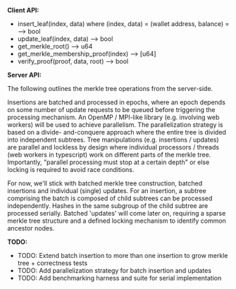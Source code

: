 **Client API:**
   
   * insert_leaf(index, data) where (index, data) = (wallet address, balance) = --> bool
   * update_leaf(index, data) --> bool
   * get_merkle_root() --> u64
   * get_merkle_membership_proof(index) --> [u64]
   * verify_proof(proof, data, root) --> bool
   
**Server API:**

The following outlines the merkle tree operations from the server-side.    

Insertions are batched and processed in epochs, where an epoch depends on some number of update requests to be queued
before triggering the processing mechanism. An OpenMP / MPI-like library (e.g. involving web workers) will be used to achieve parallelism. The parallelization strategy is based on a divide- and-conquere approach where the entire tree is divided into independent subtrees. Tree manipulations (e.g. insertions / updates) are parallel and lockless by design where individual processors / threads (web workers in typescript) work on different parts of the merkle tree. Importantly, "parallel processing must stop at a certain depth" or else locking is required to avoid race conditions. 

For now, we'll stick with batched merkle tree construction, batched insertions and individual (single) updates. For an insertion, a subtree comprising the batch is composed of child subtrees can be processed independently. Hashes in the same subgroup of the child subtree are processed serially. Batched 'updates' will come later on, requiring a sparse merkle tree structure and a defined locking mechanism to identify common ancestor nodes.

  
**TODO:**

* TODO: Extend batch insertion to more than one insertion to grow merkle tree + correctness tests
* TODO: Add parallelization strategy for batch insertion and updates 
* TODO: Add benchmarking harness and suite for serial implementation 
